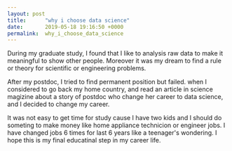 ```yaml
---
layout: post
title:      "why i choose data science"
date:       2019-05-18 19:16:50 +0000
permalink:  why_i_choose_data_science
---
```



During my graduate study, I found that I like to analysis raw data to make it meaningful to show other people. Moreover it was my dream to find a rule or theory for scientific or engineering problems.

After my postdoc, I tried to find permanent position but failed. when I considered to go back my home country, and read an article in science magizine about a story of postdoc who change her career to data science, and I decided to change my career.

It was not easy to get time for study cause I have two kids and I should do someting to make money like home appliance technicion or engineer jobs. I have changed jobs 6 times for last 6 years like a teenager's wondering.
I hope this is my final educatinal step in my career life.
